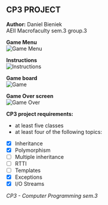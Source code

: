 ## CP3 PROJECT  
**Author:** Daniel Bieniek  
AEII Macrofaculty sem.3 group.3  

**Game Menu**  
![Game Menu](https://i.imgur.com/tuFbRor.png)

**Instructions**  
![Instructions](https://i.imgur.com/TFIAxaz.png)

**Game board**  
![Game](https://i.imgur.com/Myl8Gyj.png)

**Game Over screen**  
![Game Over](https://i.imgur.com/mdgjHvK.png?2)

**CP3 project requirements:**
* at least five classes
* at least four of the following topics:  
- [x] Inheritance
- [x] Polymorphism
- [ ] Multiple inheritance
- [ ] RTTI
- [ ] Templates
- [x] Exceptions
- [x] I/O Streams

*CP3 - Computer Programming sem.3*
